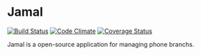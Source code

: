 # Jamal

[![Build Status](https://travis-ci.org/guivinicius/jamal.png?branch=master)](https://travis-ci.org/guivinicius/jamal)
[![Code Climate](https://codeclimate.com/repos/52d7255269568043730078b5/badges/a3636b422d2d2135ce4b/gpa.png)](https://codeclimate.com/repos/52d7255269568043730078b5/feed)
[![Coverage Status](https://coveralls.io/repos/guivinicius/jamal/badge.png)](https://coveralls.io/r/guivinicius/jamal)

Jamal is a open-source application for managing phone branchs.
